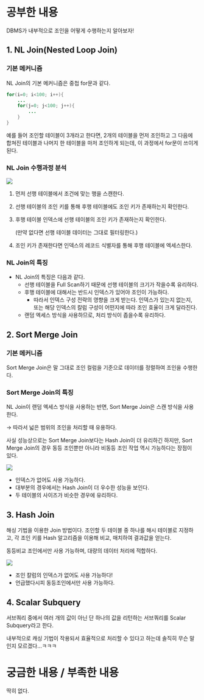 # 공부한 내용

DBMS가 내부적으로 조인을 어떻게 수행하는지 알아보자!

## 1. NL Join(Nested Loop Join)

### 기본 메커니즘

NL Join의 기본 메커니즘은 중첩 for문과 같다.

```java
for(i=0; i<100; i++){ 
	...
	for(j=0; j<100; j++){ 
		... 
	} 
}
```

예를 들어 조인할 테이블이 3개라고 한다면, 2개의 테이블을 먼저 조인하고 그 다음에 합쳐진 테이블과 나머지 한 테이블을 마저 조인하게 되는데, 이 과정에서 for문이 쓰이게 된다.

### NL Join 수행과정 분석

![](https://velog.velcdn.com/images/eunhye_/post/098b3246-35f0-4e46-9b9c-71094e41f38e/image.png)

1. 먼저 선행 테이블에서 조건에 맞는 행을 스캔한다.
2. 선행 테이블의 조인 키를 통해 후행 테이블에도 조인 키가 존재하는지 확인한다.
3. 후행 테이블 인덱스에 선행 테이블의 조인 키가 존재하는지 확인한다.

   (만약 없다면 선행 테이블 데이터는 그대로 필터링한다.)

4. 조인 키가 존재한다면 인덱스의 레코드 식별자를 통해 후행 테이블에 엑세스한다.

### NL Join의 특징

- NL Join의 특징은 다음과 같다.
    - 선행 테이블을 Full Scan하기 때문에 선행 테이블의 크기가 작을수록 유리하다.
    - 후행 테이블에 대해서는 반드시 인덱스가 있어야 조인이 가능하다.
        - 따라서 인덱스 구성 전략의 영향을 크게 받는다. 인덱스가 있는지 없는지, 또는 해당 인덱스의 칼럼 구성이 어떤지에 따라 조인 효율이 크게 달라진다.
    - 랜덤 엑세스 방식을 사용하므로, 처리 방식이 좁을수록 유리하다.

## 2. Sort Merge Join

### 기본 메커니즘

Sort Merge Join은 말 그대로 조인 컬럼을 기준으로 데이터를 정렬하여 조인을 수행한다.

### Sort Merge Join의 특징

NL Join이 랜덤 엑세스 방식을 사용하는 반면, Sort Merge Join은 스캔 방식을 사용한다.

→ 따라서 넓은 범위의 조인을 처리할 때 유용하다.

사실 성능상으로는 Sort Merge Join보다는 Hash Join이 더 유리하긴 하지만, Sort Merge Join의 경우 동등 조인뿐만 아니라 비동등 조인 작업 역시 가능하다는 장점이 있다.

![](https://velog.velcdn.com/images/eunhye_/post/60b80d9f-e301-4943-9ca8-a8b37a89a93a/image.png)

- 인덱스가 없어도 사용 가능하다.
- 대부분의 경우에서는 Hash Join이 더 우수한 성능을 보인다.
- 두 테이블의 사이즈가 비슷한 경우에 유리하다.

## 3. Hash Join

해싱 기법을 이용한 Join 방법이다. 조인할 두 테이블 중 하나를 해시 테이블로 지정하고, 각 조인 키를 Hash 알고리즘을 이용해 비교, 매치하여 결과값을 얻는다.

동등비교 조인에서만 사용 가능하며, 대량의 데이터 처리에 적합하다.

![](https://velog.velcdn.com/images/eunhye_/post/377d8aa3-819c-4a0c-82c8-cd51723b60d3/image.png)

- 조인 칼럼의 인덱스가 없어도 사용 가능하다!
- 언급했다시피 동등조인에서만 사용 가능하다.

## 4. Scalar Subquery

서브쿼리 중에서 여러 개의 값이 아닌 단 하나의 값을 리턴하는 서브쿼리를 Scalar Subquery라고 한다.

내부적으로 캐싱 기법이 작용되서 효율적으로 처리할 수 있다고 하는데 솔직히 무슨 말인지 모르겠다…ㅋㅋㅋ

# 궁금한 내용 / 부족한 내용

딱히 없다.











